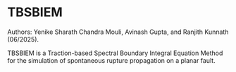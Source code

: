 # TBSBIEM
Authors: Yenike Sharath Chandra Mouli, Avinash Gupta, and Ranjith Kunnath (06/2025).

TBSBIEM is a Traction-based Spectral Boundary Integral Equation Method for the simulation of spontaneous rupture propagation on a planar fault.

